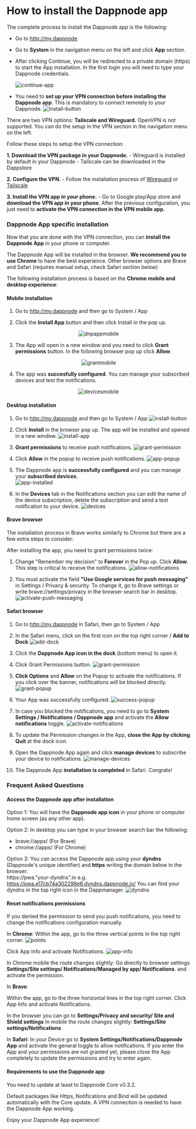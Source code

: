 # How to install the Dappnode app

The complete process to install the Dappnode app is the following: 
- Go to http://my.dappnode
- Go to **System** in the navigation menu on the left and click **App** section. 
- After clicking Continue, you will be redirected to a private domain (https) to start the App installation. In the first login you will need to type your Dappnode credentials. 

    ![continue-app](/img/continue-app.png)

- You need to **set up your VPN connection before installing the Dappnode app**. This is mandatory to connect remotely to your Dappnode.
![install-button](/img/install-button.png)


There are two VPN options: **Tailscale and Wireguard.** OpenVPN is not supported. 
You can do the setup in the VPN section in the navigation menu on the left.

Follow these steps to setup the VPN connection: 

**1. Download the VPN package in your Dappnode.**
    - Wireguard is installed by default in your Dappnode
    - Tailscale can be downloaded in the Dappstore
    
**2. Configure the VPN.**
    - Follow the installation process of [Wireguard](https://docs.dappnode.io/docs/user/access-your-dappnode/vpn/wireguard) or [Tailscale](https://docs.dappnode.io/docs/user/access-your-dappnode/vpn/tailscale)
    
**3. Install the VPN app in your phone.**
    - Go to Google play/App store and **download the VPN app in your phone**. After the previous configuration, you just need to **activate the VPN connection in the VPN mobile app.** 
    
### Dappnode App specific installation

Now that you are done with the VPN connection, you can **install the Dappnode App** in your phone or computer. 

The Dappnode App will be installed in the browser. **We recommend you to use Chrome** to have the best experience. Other browser options are Brave and Safari (requires manual setup, check Safari section below)

The following installation process is based on the **Chrome mobile and desktop experience**: 

#### Mobile installation
1. Go to http://my.dappnode and then go to System / App

2. Click the **Install App** button and then click Install in the pop up. 
<p align="center">
    <img src="/img/dnp-app-mobile.png" alt="dnpappmobile"/>
</p>

3. The App will open in a new window and you need to click **Grant permissions** button. In the following browser pop up click **Allow**.
<p align="center">
    <img src="/img/grant-mobile.png" alt="grantmobile"/>
</p>

4. The app was **succesfully configured**. You can manage your subscribed devices and test the notifications.
<p align="center">
    <img src="/img/devices-mobile.png" alt="devicesmobile"/>
</p>


#### Desktop installation
1. Go to http://my.dappnode and then go to System / App
![install-button](/img/install-button.png)

2. Click **Install** in the browser pop up. The app will be installed and opened in a new window.
![install-app](/img/install-app.png)

3. **Grant permissions** to receive push notifications. 
![grant-permission](/img/enable-notifications.png)

4. Click **Allow** in the popup to receive push notifications. 
![app-popup](/img/app-popup.png)

5. The Dappnode app is **successfully configured** and you can manage your **subscribed devices**.  
![app-installed](/img/app-success.png)

6. In the **Devices** tab in the Notifications section you can edit the name of the device subscription, delete the subscription and send a test notification to your device. 
![devices](/img/devices.png)


#### Brave browser
The installation process in Brave works similarly to Chrome but there are a few extra steps to consider: 

After installing the app, you need to grant permissions twice: 

1. Change "Remember my decision" to **Forever** in the Pop up. Click **Allow**. This step is critical to receive the notifications. 
![allow-notifications](/img/allow-notifications.png)

2. You must activate the field **"Use Google services for push messaging"** in Settings / Privacy & security. To change it, go to Brave settings or write brave://settings/privacy in the browser search bar in desktop. 
![activate-push-messaging](/img/brave-settings.png)

#### Safari browser

1. Go to http://my.dappnode in Safari, then go to System / App 
2. In the Safari menu, click on the first icon on the top right corner / **Add to Dock**
![add-dock](/img/add-to-dock.png)

3. Click the **Dappnode App icon in the dock** (bottom menu) to open it. 
4. Click Grant Permissions button.
![grant-permission](/img/enable-notifications.png)

5. **Click Options** and **Allow** on the Popup to activate the notifications. If you click over the banner, notifications will be blocked directly. 
![grant-popup](/img/safari-popup.png)

6. Your App was successfully configured.
![success-popup](/img/app-success.png)

7. In case you blocked the notifications, you need to go to **System Settings / Notifications / Dappnode app** and activate the **Allow notifications** toggle.
![activate-notifications](/img/activate-notifications.png)

8. To update the Permission changes in the App, **close the App by clicking Quit** at the dock icon.
    
9. Open the Dappnode App again and click **manage devices** to subscribe your device to notifications. 
![manage-devices](/img/manage-devices.png)

10. The Dappnode App **installation is completed** in Safari. Congrats! 


### Frequent Asked Questions

#### Access the Dappnode app after installation

Option 1: You will have the **Dappnode app icon** in your phone or computer home screen (as any other app).

Option 2: In desktop you can type in your browser search bar the following: 
- brave://apps/ (For Brave)
- chrome://apps/ (For Chrome)

Option 3: You can access the Dappnode app using your **dyndns** (Dappnode's unique identifier) and **https** writing the domain below in the browser:  
https://pwa."your-dyndns".io
e.g. https://pwa.e17cb74a302298e6.dyndns.dappnode.io/
You can find your dyndns in the top right icon in the Dappmanager.
![dyndns](/img/dyndns.png)


#### Reset notifications permissions

If you denied the permission to send you push notifications, you need to change the notifications configuration manually.

In **Chrome**: 
Within the app, go to the three vertical points in the top right corner. 
![points](/img/three-points.png)

Click App Info and activate Notifications. 
![app-info](/img/app-info.png)

In Chrome mobile the route changes slightly: 
Go directly to browser settings **Settings/Site settings/ Notifications/Managed by app/ Notifications**. and activate the permission. 

In **Brave**:

Within the app, go to the three horizontal lines in the top right corner. 
Click App Info and activate Notifications. 

In the browser you can go to **Settings/Privacy and security/ Site and Shield settings** 
In mobile the route changes slightly: **Settings/Site settings/Notifications**

In **Safari**:
In your Device go to **System Settings/Notifications/Dappnode App** and activate the general toggle to allow notifications. If you enter the App and your permissions are not granted yet, please close the App completely to update the permissions and try to enter again. 
 
#### Requirements to use the Dappnode app

You need to update at least to Dappnode Core v0.3.2.

Default packages like Https, Notifications and Bind will be updated automatically with the Core update.
A VPN connection is needed to have the Dappnode App working.

Enjoy your Dappnode App experience! 

